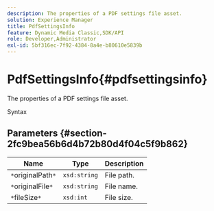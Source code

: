 ```yaml
---
description: The properties of a PDF settings file asset.
solution: Experience Manager
title: PdfSettingsInfo
feature: Dynamic Media Classic,SDK/API
role: Developer,Administrator
exl-id: 5bf316ec-7f92-4384-8a4e-b80610e5839b
---
```

# PdfSettingsInfo{#pdfsettingsinfo}

The properties of a PDF settings file asset.

 Syntax 

## Parameters {#section-2fc9bea56b6d4b72b80d4f04c5f9b862}

|  Name  | Type  | Description  |
|---|---|---|
|  `*`originalPath`*`  | `xsd:string`  | File path.  |
|  `*`originalFile`*`  | `xsd:string`  | File name.  |
|  `*`fileSize`*`  | `xsd:int`  | File size.  |

